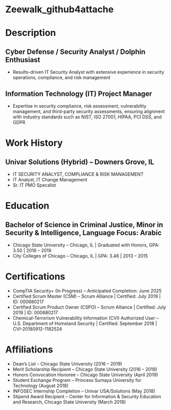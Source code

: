 # Zeewalk_github4attache

# Description
## Cyber Defense / Security Analyst / Dolphin Enthusiast
- Results-driven IT Security Analyst with extensive experience in security operations, compliance, and risk management

## Information Technology (IT) Project Manager
- Expertise in security compliance, risk assessment, vulnerability management, and third-party security assessments, ensuring alignment with industry standards such as NIST, ISO 27001, HIPAA, PCI DSS, and GDPR
 
# Work History
## Univar Solutions (Hybrid) – Downers Grove, IL
 - IT SECURITY ANALYST, COMPLIANCE & RISK MANAGEMENT
 - IT Analyst, IT Change Management
 - Sr. IT PMO Specalist

# Education
## Bachelor of Science in Criminal Justice, Minor in Security & Intelligence, Language Focus: Arabic 
- Chicago State University – Chicago, IL | Graduated with Honors, GPA: 3.50 | 2016 – 2019
- City Colleges of Chicago – Chicago, IL | GPA: 3.46 | 2013 – 2015

# Certifications
- CompTIA Security+ (In Progress) – Anticipated Completion: June 2025
- Certified Scrum Master (CSM) – Scrum Alliance | Certified: July 2019 | ID: 000680217
- Certified Scrum Product Owner (CSPO) – Scrum Alliance | Certified: July 2019 | ID: 000680217
- Chemical-Terrorism Vulnerability Information (CVI) Authorized User – U.S. Department of Homeland Security | Certified: September 2018 | CVI-20180912-1182524

# Affiliations
- Dean’s List – Chicago State University (2016 – 2019)
- Merit Scholarship Recipient – Chicago State University (2016 – 2019)
- Honors Convocation Honoree – Chicago State University (April 2019)
- Student Exchange Program – Princess Sumaya University for Technology (August 2018)
- INFOSEC Internship Completion – Univar USA/Solutions (May 2018)
- Stipend Award Recipient – Center for Information & Security Education and Research, Chicago State University (March 2018)
